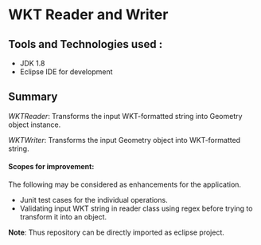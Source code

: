 # WKT Reader and Writer


## Tools and Technologies used :
- JDK 1.8
- Eclipse IDE for development

## Summary

_WKTReader_: Transforms the input WKT-formatted string into Geometry object instance.

_WKTWriter_: Transforms the input Geometry object into WKT-formatted string.

#### Scopes for improvement:

The following may be considered as enhancements for the application.

- Junit test cases for the individual operations.
- Validating input WKT string in reader class using regex before trying to transform it into an object.

__Note__: Thus repository can be directly imported as eclipse project. 